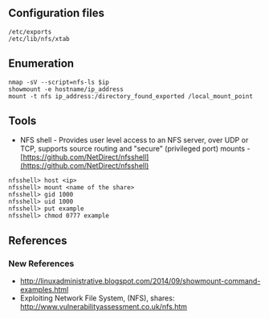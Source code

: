 ## Configuration files
```
/etc/exports
/etc/lib/nfs/xtab
```

## Enumeration
```
nmap -sV --script=nfs-ls $ip
showmount -e hostname/ip_address
mount -t nfs ip_address:/directory_found_exported /local_mount_point
```

## Tools

- NFS shell - Provides user level access to an NFS server, over UDP or TCP, supports source routing and "secure" (privileged port) mounts - [https://github.com/NetDirect/nfsshell](https://github.com/NetDirect/nfsshell)
```
nfsshell> host <ip>
nfsshell> mount <name of the share>
nfsshell> gid 1000
nfsshell> uid 1000
nfsshell> put example
nfsshell> chmod 0777 example
```

## References

### New References
- http://linuxadministrative.blogspot.com/2014/09/showmount-command-examples.html
- Exploiting Network File System, (NFS), shares: http://www.vulnerabilityassessment.co.uk/nfs.htm

